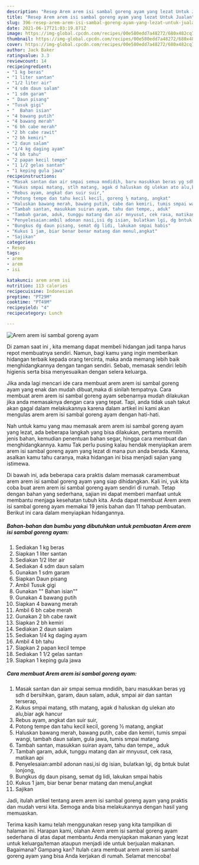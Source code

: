 ```yaml
---
description: "Resep Arem arem isi sambal goreng ayam yang lezat Untuk Jualan"
title: "Resep Arem arem isi sambal goreng ayam yang lezat Untuk Jualan"
slug: 396-resep-arem-arem-isi-sambal-goreng-ayam-yang-lezat-untuk-jualan
date: 2021-06-17T21:03:19.871Z
image: https://img-global.cpcdn.com/recipes/00e580edd7a48272/680x482cq70/arem-arem-isi-sambal-goreng-ayam-foto-resep-utama.jpg
thumbnail: https://img-global.cpcdn.com/recipes/00e580edd7a48272/680x482cq70/arem-arem-isi-sambal-goreng-ayam-foto-resep-utama.jpg
cover: https://img-global.cpcdn.com/recipes/00e580edd7a48272/680x482cq70/arem-arem-isi-sambal-goreng-ayam-foto-resep-utama.jpg
author: Jack Baker
ratingvalue: 3.3
reviewcount: 14
recipeingredient:
- "1 kg beras"
- "1 liter santan"
- "1/2 liter air"
- "4 sdm daun salam"
- "1 sdm garam"
- " Daun pisang"
- "Tusuk gigi"
- "  Bahan isian"
- "4 bawang putih"
- "4 bawang merah"
- "6 bh cabe merah"
- "2 bh cabe rawit"
- "2 bh kemiri"
- "2 daun salam"
- "1/4 kg daging ayam"
- "4 bh tahu"
- "2 papan kecil tempe"
- "1 1/2 gelas santan"
- "1 keping gula jawa"
recipeinstructions:
- "Masak santan dan air smpai semua mndidih, baru masukkan beras yg sdh d bersihkan, garam, daun salam, aduk, smpai air dan santan terserap,"
- "Kukus smpai matang, stlh matang, agak d haluskan dg ulekan ato alu,biar agk hancur"
- "Rebus ayam, angkat dan suir suir,"
- "Potong tempe dan tahu kecil kecil, goreng ½ matang, angkat"
- "Haluskan bawang merah, bawang putih, cabe dan kemiri, tumis smpai wangi, tambah daun salam, gula jawa, tumis smpai matang"
- "Tambah santan, masukkan suiran ayam, tahu dan tempe,, aduk"
- "Tambah garam, aduk, tunggu matang dan air mnyusut, cek rasa, matikan api"
- "Penyelesaian:ambil adonan nasi,isi dg isian, bulatkan lgi, dg bntuk bulat lonjong,"
- "Bungkus dg daun pisang, semat dg lidi, lakukan smpai habis"
- "Kukus 1 jam, biar benar benar matang dan menul,angkat"
- "Sajikan"
categories:
- Resep
tags:
- arem
- arem
- isi

katakunci: arem arem isi 
nutrition: 113 calories
recipecuisine: Indonesian
preptime: "PT29M"
cooktime: "PT49M"
recipeyield: "4"
recipecategory: Lunch

---
```



![Arem arem isi sambal goreng ayam](https://img-global.cpcdn.com/recipes/00e580edd7a48272/680x482cq70/arem-arem-isi-sambal-goreng-ayam-foto-resep-utama.jpg)

Di zaman  saat ini , kita memang dapat membeli hidangan jadi tanpa harus repot membuatnya sendiri. Namun, bagi kamu yang ingin memberikan hidangan terbaik kepada orang tercinta, maka anda memang lebih baik menghidangkannya dengan tangan sendiri. Sebab, memasak sendiri lebih higienis serta bisa menyesuaikan dengan selera keluarga.

Jika anda lagi mencari ide cara membuat arem arem isi sambal goreng ayam yang enak dan mudah dibuat,maka di sinilah tempatnya. Cara membuat arem arem isi sambal goreng ayam  sebenarnya mudah dilakukan jika anda memasaknya dengan cara yang tepat. Tapi, anda tidak usah takut akan gagal dalam melakukannya 
karena dalam artikel ini kami akan mengulas arem arem isi sambal goreng ayam dengan hati-hati.  



Nah untuk kamu yang mau memasak arem arem isi sambal goreng ayam yang lezat, ada beberapa langkah yang bisa dilakukan, pertama memilih jenis bahan, kemudian penentuan bahan segar, hingga cara membuat dan menghidangkannya. kamu Tak perlu pusing kalau hendak menyiapkan arem arem isi sambal goreng ayam yang lezat di mana pun anda berada. Karena, asalkan kamu  tahu caranya, maka hidangan ini bisa menjadi sajian yang istimewa.

Di bawah ini, ada beberapa cara praktis  dalam memasak caramembuat arem arem isi sambal goreng ayam yang siap dihidangkan. Kali ini, yuk kita coba buat arem arem isi sambal goreng ayam sendiri di rumah. Tetap dengan bahan yang sederhana, sajian ini dapat memberi manfaat untuk membantu menjaga kesehatan tubuh kita. Anda dapat membuat Arem arem isi sambal goreng ayam memakai 19 jenis bahan dan 11 tahap pembuatan. Berikut ini cara dalam menyiapkan hidangannya.

<!--inarticleads1-->

##### Bahan-bahan dan bumbu yang dibutuhkan untuk pembuatan Arem arem isi sambal goreng ayam:

1. Sediakan 1 kg beras
1. Siapkan 1 liter santan
1. Sediakan 1/2 liter air
1. Sediakan 4 sdm daun salam
1. Gunakan 1 sdm garam
1. Siapkan  Daun pisang
1. Ambil Tusuk gigi
1. Gunakan  &#34;&#34; Bahan isian&#34;&#34;
1. Gunakan 4 bawang putih
1. Siapkan 4 bawang merah
1. Ambil 6 bh cabe merah
1. Gunakan 2 bh cabe rawit
1. Siapkan 2 bh kemiri
1. Sediakan 2 daun salam
1. Sediakan 1/4 kg daging ayam
1. Ambil 4 bh tahu
1. Siapkan 2 papan kecil tempe
1. Sediakan 1 1/2 gelas santan
1. Siapkan 1 keping gula jawa




<!--inarticleads2-->

##### Cara membuat Arem arem isi sambal goreng ayam:

1. Masak santan dan air smpai semua mndidih, baru masukkan beras yg sdh d bersihkan, garam, daun salam, aduk, smpai air dan santan terserap,
1. Kukus smpai matang, stlh matang, agak d haluskan dg ulekan ato alu,biar agk hancur
1. Rebus ayam, angkat dan suir suir,
1. Potong tempe dan tahu kecil kecil, goreng ½ matang, angkat
1. Haluskan bawang merah, bawang putih, cabe dan kemiri, tumis smpai wangi, tambah daun salam, gula jawa, tumis smpai matang
1. Tambah santan, masukkan suiran ayam, tahu dan tempe,, aduk
1. Tambah garam, aduk, tunggu matang dan air mnyusut, cek rasa, matikan api
1. Penyelesaian:ambil adonan nasi,isi dg isian, bulatkan lgi, dg bntuk bulat lonjong,
1. Bungkus dg daun pisang, semat dg lidi, lakukan smpai habis
1. Kukus 1 jam, biar benar benar matang dan menul,angkat
1. Sajikan




Jadi, itulah artikel tentang  arem arem isi sambal goreng ayam  yang praktis dan mudah versi kita. Semoga anda bisa melakukannya dengan hasil yang memuaskan. 

Terima kasih kamu telah menggunakan resep yang kita tampilkan di halaman ini. Harapan kami, olahan  Arem arem isi sambal goreng ayam sederhana di atas dapat membantu Anda menyiapkan makanan yang lezat untuk keluarga/teman ataupun menjadi ide untuk berjualan makanan. Bagaimana? Gampang kan? Itulah cara membuat arem arem isi sambal goreng ayam yang bisa Anda kerjakan di rumah. Selamat mencoba!

